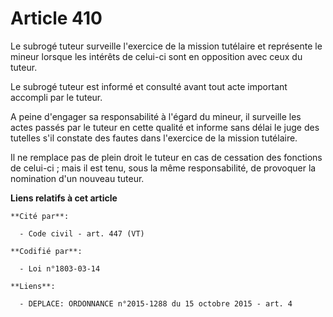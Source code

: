 # Article 410

Le subrogé tuteur surveille l'exercice de la mission tutélaire et représente le mineur lorsque les intérêts de celui-ci sont
en opposition avec ceux du tuteur.

Le subrogé tuteur est informé et consulté avant tout acte important accompli par le tuteur.

A peine d'engager sa responsabilité à l'égard du mineur, il surveille les actes passés par le tuteur en cette qualité et
informe sans délai le juge des tutelles s'il constate des fautes dans l'exercice de la mission tutélaire.

Il ne remplace pas de plein droit le tuteur en cas de cessation des fonctions de celui-ci ; mais il est tenu, sous la même
responsabilité, de provoquer la nomination d'un nouveau tuteur.

**Liens relatifs à cet article**

	**Cité par**:

	  - Code civil - art. 447 (VT)

	**Codifié par**:

	  - Loi n°1803-03-14

	**Liens**:

	  - DEPLACE: ORDONNANCE n°2015-1288 du 15 octobre 2015 - art. 4
